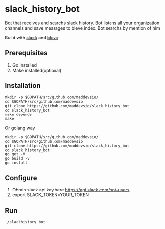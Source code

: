 # slack_history_bot
Bot that receives and searchs slack history. Bot listens all your organization channels and save messages to bleve index.
Bot searchs by mention of him

Build with [slack](https://github.com/nlopes/slack) and [bleve](http://blevesearch.com)


## Prerequisites

1. Go installed
2. Make installed(optional)

## Installation

```
mkdir -p $GOPATH/src/github.com/maddevsio/
cd $GOPATH/src/github.com/maddevsio
git clone https://github.com/maddevsio/slack_history_bot
cd slack_history_bot
make depends
make
```

Or golang way

```
mkdir -p $GOPATH/src/github.com/maddevsio/
cd $GOPATH/src/github.com/maddevsio
git clone https://github.com/maddevsio/slack_history_bot
cd slack_history_bot
go get -v
go build -v
go install
```

## Configure

1. Obtain slack api key here https://api.slack.com/bot-users
2. export SLACK_TOKEN=YOUR_TOKEN

## Run

```
./slackhistory_bot
```
